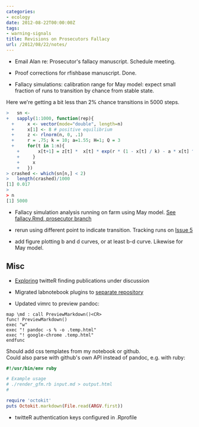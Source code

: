 ```yaml
---
categories:
- ecology
date: 2012-08-22T00:00:00Z
tags:
- warning-signals
title: Revisions on Prosecutors Fallacy
url: /2012/08/22/notes/
---
```


* Email Alan re: Prosecutor's fallacy manuscript. Schedule meeting.

* Proof corrections for rfishbase manuscript. Done.  

* Fallacy simulations: calibration range for May model: expect small fraction of runs to transition by chance from stable state.  


Here we're getting a bit less than 2% chance transitions in 5000 steps.  

```r
>   sn <- 
+   sapply(1:1000, function(rep){
  +     x <- vector(mode="double", length=n)
  +     x[1] <- 8 # positive equilibrium
  +     z <- rlnorm(n, 0, .1)
  +     r = .75; k = 10; a=1.55; H=1; Q = 3
  +     for(t in 1:n){
    +       x[t+1] = z[t] *  x[t] * exp(r * (1 - x[t] / k) - a * x[t] ^ (Q - 1) / (x[t] ^ Q + H ^ Q)) 
    +     }
    +     x
    +   })
> crashed <- which(sn[n,] < 2)
>   length(crashed)/1000
[1] 0.017
> 
> n
[1] 5000

```


* Fallacy simulation analysis running on farm using May model. [See fallacy.Rmd, prosecutor branch](https://github.com/cboettig/earlywarning/blob/prosecutor/inst/examples/fallacy.Rmd)  
* rerun using different point to indicate transition.  Tracking runs on [Issue 5](https://github.com/cboettig/earlywarning/issues/5)

* add figure plotting b and d curves, or at least b-d curve.  Likewise for May model.   



## Misc

* [Exploring](https://github.com/emhart/ImpacTwit/issues/2) twitteR finding publications under discussion

* Migrated labnotebook plugins to [separate repository](https://github.com/cboettig/jekyll-labnotebook-plugins)

* Updated vimrc to preview pandoc:

```
map \md : call PreviewMarkdown()<CR>
func! PreviewMarkdown()
exec "w"
exec "! pandoc -s % -o .temp.html"
exec "! google-chrome .temp.html"
endfunc
```

Should add css templates from my notebook or github.  
Could also parse with github's own API instead of pandoc, e.g. with ruby:

```ruby
#!/usr/bin/env ruby

# Example usage 
# ./render_gfm.rb input.md > output.html
# 

require 'octokit'
puts Octokit.markdown(File.read(ARGV.first))
```

* twitteR authentication keys configured in .Rprofile 
